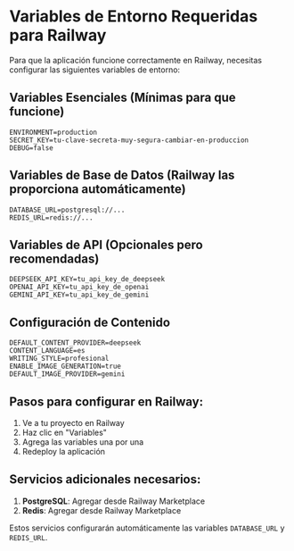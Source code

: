 # Variables de Entorno Requeridas para Railway

Para que la aplicación funcione correctamente en Railway, necesitas configurar las siguientes variables de entorno:

## Variables Esenciales (Mínimas para que funcione)

```
ENVIRONMENT=production
SECRET_KEY=tu-clave-secreta-muy-segura-cambiar-en-produccion
DEBUG=false
```

## Variables de Base de Datos (Railway las proporciona automáticamente)

```
DATABASE_URL=postgresql://...
REDIS_URL=redis://...
```

## Variables de API (Opcionales pero recomendadas)

```
DEEPSEEK_API_KEY=tu_api_key_de_deepseek
OPENAI_API_KEY=tu_api_key_de_openai
GEMINI_API_KEY=tu_api_key_de_gemini
```

## Configuración de Contenido

```
DEFAULT_CONTENT_PROVIDER=deepseek
CONTENT_LANGUAGE=es
WRITING_STYLE=profesional
ENABLE_IMAGE_GENERATION=true
DEFAULT_IMAGE_PROVIDER=gemini
```

## Pasos para configurar en Railway:

1. Ve a tu proyecto en Railway
2. Haz clic en "Variables"
3. Agrega las variables una por una
4. Redeploy la aplicación

## Servicios adicionales necesarios:

1. **PostgreSQL**: Agregar desde Railway Marketplace
2. **Redis**: Agregar desde Railway Marketplace

Estos servicios configurarán automáticamente las variables `DATABASE_URL` y `REDIS_URL`.